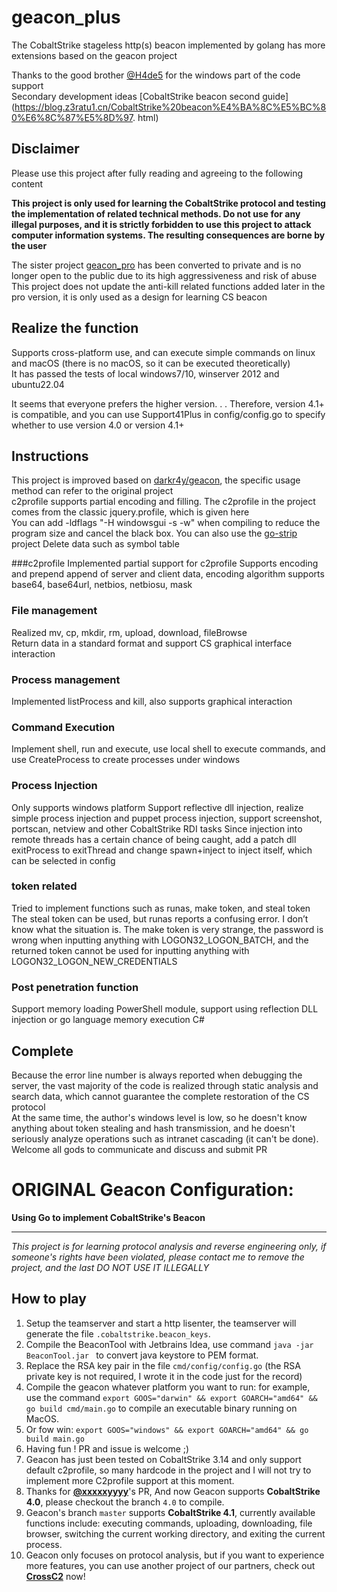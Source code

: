 # geacon_plus
The CobaltStrike stageless http(s) beacon implemented by golang has more extensions based on the geacon project

Thanks to the good brother [@H4de5](https://github.com/H4de5-7) for the windows part of the code support  
Secondary development ideas [CobaltStrike beacon second guide] (https://blog.z3ratu1.cn/CobaltStrike%20beacon%E4%BA%8C%E5%BC%80%E6%8C%87%E5%8D%97. html)

## Disclaimer
Please use this project after fully reading and agreeing to the following content  

**This project is only used for learning the CobaltStrike protocol and testing the implementation of related technical methods.
Do not use for any illegal purposes, and it is strictly forbidden to use this project to attack computer information systems. The resulting consequences are borne by the user**  

The sister project [geacon_pro](https://github.com/H4de5-7/geacon_pro) has been converted to private and is no longer open to the public due to its high aggressiveness and risk of abuse  
This project does not update the anti-kill related functions added later in the pro version, it is only used as a design for learning CS beacon


## Realize the function
Supports cross-platform use, and can execute simple commands on linux and macOS (there is no macOS, so it can be executed theoretically)  
It has passed the tests of local windows7/10, winserver 2012 and ubuntu22.04  

It seems that everyone prefers the higher version. . . Therefore, version 4.1+ is compatible, and you can use Support41Plus in config/config.go to specify whether to use version 4.0 or version 4.1+

## Instructions
This project is improved based on [darkr4y/geacon](https://github.com/darkr4y/geacon), the specific usage method can refer to the original project  
c2profile supports partial encoding and filling. The c2profile in the project comes from the classic jquery.profile, which is given here  
You can add -ldflags "-H windowsgui -s -w" when compiling to reduce the program size and cancel the black box. You can also use the [go-strip](https://github.com/boy-hack/go-strip) project Delete data such as symbol table


###c2profile
Implemented partial support for c2profile
Supports encoding and prepend append of server and client data, encoding algorithm supports base64, base64url, netbios, netbiosu, mask

### File management
Realized mv, cp, mkdir, rm, upload, download, fileBrowse  
Return data in a standard format and support CS graphical interface interaction

### Process management
Implemented listProcess and kill, also supports graphical interaction

### Command Execution
Implement shell, run and execute, use local shell to execute commands, and use CreateProcess to create processes under windows

### Process Injection
Only supports windows platform
Support reflective dll injection, realize simple process injection and puppet process injection, support screenshot, portscan, netview and other CobaltStrike RDI tasks
Since injection into remote threads has a certain chance of being caught, add a patch dll exitProcess to exitThread and change spawn+inject to inject itself, which can be selected in config

### token related
Tried to implement functions such as runas, make token, and steal token
The steal token can be used, but runas reports a confusing error. I don’t know what the situation is.
The make token is very strange, the password is wrong when inputting anything with LOGON32_LOGON_BATCH, and the returned token cannot be used for inputting anything with LOGON32_LOGON_NEW_CREDENTIALS

### Post penetration function
Support memory loading PowerShell module, support using reflection DLL injection or go language memory execution C#

## Complete
Because the error line number is always reported when debugging the server, the vast majority of the code is realized through static analysis and search data, which cannot guarantee the complete restoration of the CS protocol  
At the same time, the author's windows level is low, so he doesn't know anything about token stealing and hash transmission, and he doesn't seriously analyze operations such as intranet cascading (it can't be done). Welcome all gods to communicate and discuss and submit PR


# ORIGINAL Geacon Configuration:

**Using Go to implement CobaltStrike's Beacon**

----

*This project is for learning protocol analysis and reverse engineering only, if someone's rights have been violated, please contact me to remove the project, and the last DO NOT USE IT ILLEGALLY*



## How to play

1. Setup the teamserver and start a http lisenter, the teamserver will generate the file `.cobaltstrike.beacon_keys`.
2. Compile the BeaconTool with Jetbrains Idea, use command `java -jar BeaconTool.jar ` to convert java keystore to PEM format.
3. Replace the RSA key pair in the file `cmd/config/config.go` (the RSA private key is not required, I wrote it in the code just for the record)
4. Compile the geacon whatever platform you want to run: for example, use the command `export GOOS="darwin" && export GOARCH="amd64" && go build cmd/main.go` to compile an executable binary running on MacOS.
5. Or fow win: `export GOOS="windows" && export GOARCH="amd64" && go build main.go`
6. Having fun ! PR and issue is welcome ;)
7. Geacon has just been tested on CobaltStrike 3.14 and only support default c2profile, so many hardcode in the project and I will not try to implement more C2profile support at this moment.
8. Thanks for **[@xxxxxyyyy](https://github.com/xxxxxyyyy)**'s PR, And now Geacon supports **CobaltStrike 4.0**, please checkout the branch `4.0` to compile.
9. Geacon's branch `master` supports **CobaltStrike 4.1**, currently available functions include: executing commands, uploading, downloading, file browser, switching the current working directory, and exiting the current process.
10. Geacon only focuses on protocol analysis, but if you want to experience more features, you can use another project of our partners, check out **[CrossC2](https://github.com/gloxec/CrossC2)** now!
